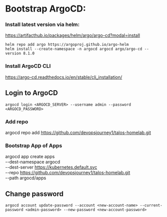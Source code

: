# Bootstrap ArgoCD:

### Install latest version via helm:
https://artifacthub.io/packages/helm/argo/argo-cd?modal=install
```
helm repo add argo https://argoproj.github.io/argo-helm
helm install --create-namespace -n argocd argocd argo/argo-cd --version 8.1.0
```

### Install ArgoCD CLI
https://argo-cd.readthedocs.io/en/stable/cli_installation/

## Login to ArgoCD
```
argocd login <ARGOCD_SERVER> --username admin --password <ARGOCD_PASSWORD>
```

### Add repo
argocd repo add https://github.com/devopsjourney1/talos-homelab.git

### Bootstrap App of Apps

argocd app create apps \
    --dest-namespace argocd \
    --dest-server https://kubernetes.default.svc \
    --repo https://github.com/devopsjourney1/talos-homelab.git \
    --path argocd/apps


## Change password
```
argocd account update-password --account <new-account-name> --current-password <admin-password> --new-password <new-account-password>
```